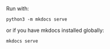 Run with:
```
python3 -m mkdocs serve
```
or if you have mkdocs installed globally:

```
mkdocs serve
```
